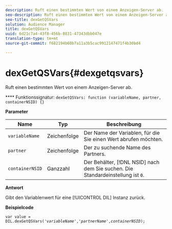 ```yaml
---
description: Ruft einen bestimmten Wert von einem Anzeigen-Server ab.
seo-description: Ruft einen bestimmten Wert von einem Anzeigen-Server ab.
seo-title: dexGetQSVars
solution: Audience Manager
title: dexGetQSVars
uuid: 6d21c7a4-43f8-456b-8831-47343dbb047e
translation-type: tm+mt
source-git-commit: f682194b60b7a11a3b5cac9912147471f4b30bd4

---
```



# dexGetQSVars{#dexgetqsvars}

Ruft einen bestimmten Wert von einem Anzeigen-Server ab.

**** Funktionssignatur: `dexGetQSVars: function (variableName, partner, containerNSID) {}`

<!-- 

r_dil_get_dexqsvars.xml

 -->

**Parameter**

| Name | Typ | Beschreibung |
|---|---|---|
| `variableName` | Zeichenfolge | Der Name der Variablen, für die Sie einen Wert abrufen möchten. |
| `partner` | Zeichenfolge | Der zu suchende Name des Partners. |
| `containerNSID` | Ganzzahl | Der Behälter, [!DNL NSID] nach dem Sie suchen. Die Standardeinstellung ist `0`. |

**Antwort**

Gibt den Variablenwert für eine [!UICONTROL DIL] Instanz zurück.

**Beispielcode**

<pre class="java"><code>var value = DIL.dexGetQSVars('<i>variableName</i>','<i>partnerName</i>',<i>containerNSID</i>);</code></pre>
